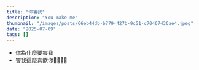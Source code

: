 ```yaml
---
title: "你害我"
description: "You make me"
thumbnail: "/images/posts/66eb44db-b779-427b-9c51-c70467436ae4.jpeg"
date: "2025-07-09"
tags: []
---
```

- 你為什麼要害我
- 害我這麼喜歡你🤬🤬😭😭
